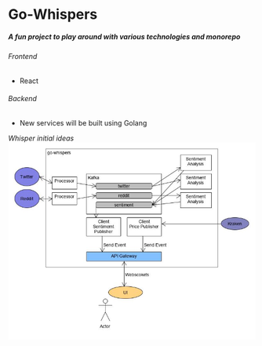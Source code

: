 # Go-Whispers

##### A fun project to play around with various technologies and monorepo

###### Frontend

* React

###### Backend

* New services will be built using Golang

_Whisper initial ideas_ 
![whispers-design](whispers-design.jpg)